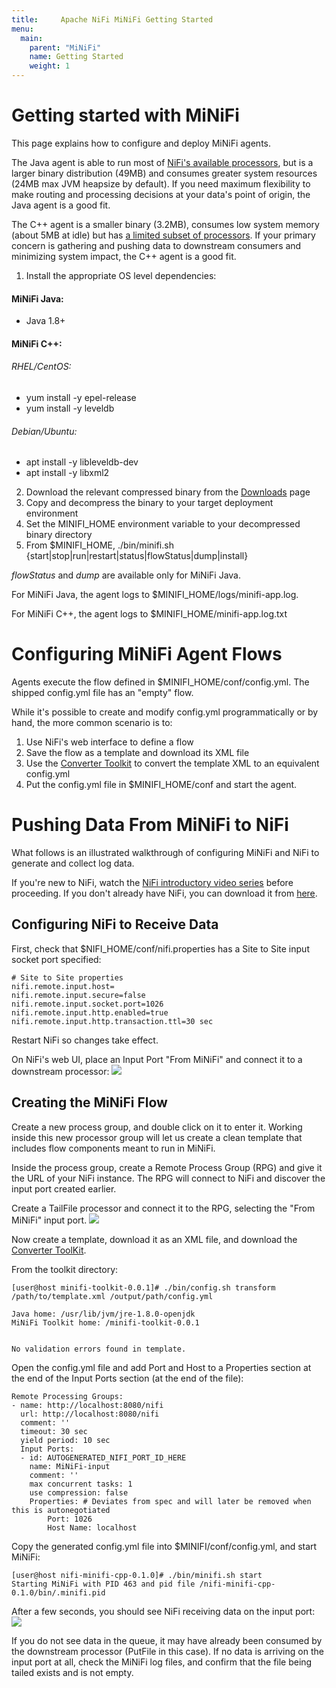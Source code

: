 ```yaml
---
title:     Apache NiFi MiNiFi Getting Started
menu:
  main:
    parent: "MiNiFi"
    name: Getting Started
    weight: 1
---
```


# Getting started with MiNiFi

This page explains how to configure and deploy MiNiFi agents.

The Java agent is able to run most of [NiFi's available processors](http://nifi.apache.org/docs.html), but is a larger binary distribution (49MB) and consumes greater system resources (24MB max JVM heapsize by default). If you need maximum flexibility to make routing and processing decisions at your data's point of origin, the Java agent is a good fit.

The C++ agent is a smaller binary (3.2MB), consumes low system memory (about 5MB at idle) but has [a limited subset of processors](https://github.com/apache/nifi-minifi-cpp#caveats). If your primary concern is gathering and pushing data to downstream consumers and minimizing system impact, the C++ agent is a good fit.


1. Install the appropriate OS level dependencies:

  #### MiNiFi Java:

  - Java 1.8+

  #### MiNiFi C++:
   ###### RHEL/CentOS:
   - yum install -y epel-release
   - yum install -y leveldb

   ###### Debian/Ubuntu:
   - apt install -y libleveldb-dev
   - apt install -y libxml2
2. Download the relevant compressed binary from the [Downloads](download.html) page
3. Copy and decompress the binary to your target deployment environment
4. Set the MINIFI_HOME environment variable to your decompressed binary directory
5. From $MINIFI_HOME, ./bin/minifi.sh {start|stop|run|restart|status|flowStatus|dump|install}

*flowStatus* and *dump* are available only for MiNiFi Java.

For MiNiFi Java, the agent logs to $MINIFI_HOME/logs/minifi-app.log.

For MiNiFi C++, the agent logs to $MINIFI_HOME/minifi-app.log.txt

# Configuring MiNiFi Agent Flows

Agents execute the flow defined in $MINIFI_HOME/conf/config.yml. The shipped config.yml file has an "empty" flow.

While it's possible to create and modify config.yml programmatically or by hand, the more common scenario is to:
1. Use NiFi's web interface to define a flow
2. Save the flow as a template and download its XML file
3. Use the [Converter Toolkit](minifi-toolkit.html) to convert the template XML to an equivalent config.yml
4. Put the config.yml file in $MINIFI_HOME/conf and start the agent.

# Pushing Data From MiNiFi to NiFi

What follows is an illustrated walkthrough of configuring MiNiFi and NiFi to generate and collect log data.

If you're new to NiFi, watch the [NiFi introductory video series](http://nifi.apache.org/videos.html) before proceeding. If you don't already have NiFi, you can download it from [here](http://nifi.apache.org/download.html).

## Configuring NiFi to Receive Data

First, check that $NIFI_HOME/conf/nifi.properties has a Site to Site input socket port specified:
```
# Site to Site properties
nifi.remote.input.host=
nifi.remote.input.secure=false
nifi.remote.input.socket.port=1026
nifi.remote.input.http.enabled=true
nifi.remote.input.http.transaction.ttl=30 sec
```

Restart NiFi so changes take effect.

On NiFi's web UI, place an Input Port "From MiNiFi" and connect it to a downstream processor:
![](../assets/images/minifi/nifi-receive.png)

## Creating the MiNiFi Flow

Create a new process group, and double click on it to enter it. Working inside this new processor group will let us create a clean template that includes flow components meant to run in MiNiFi.

Inside the process group, create a Remote Process Group (RPG) and give it the URL of your NiFi instance. The RPG will connect to NiFi and discover the input port created earlier.

Create a TailFile processor and connect it to the RPG, selecting the "From MiNiFi" input port.
![](../assets/images/minifi/minifi-flow.png)

Now create a template, download it as an XML file, and download the [Converter ToolKit](download.html).

From the toolkit directory:
```
[user@host minifi-toolkit-0.0.1]# ./bin/config.sh transform /path/to/template.xml /output/path/config.yml

Java home: /usr/lib/jvm/jre-1.8.0-openjdk
MiNiFi Toolkit home: /minifi-toolkit-0.0.1


No validation errors found in template.
```

Open the config.yml file and add Port and Host to a Properties section at the end of the Input Ports section (at the end of the file):
```
Remote Processing Groups:
- name: http://localhost:8080/nifi
  url: http://localhost:8080/nifi
  comment: ''
  timeout: 30 sec
  yield period: 10 sec
  Input Ports:
  - id: AUTOGENERATED_NIFI_PORT_ID_HERE
    name: MiNiFi-input
    comment: ''
    max concurrent tasks: 1
    use compression: false
    Properties: # Deviates from spec and will later be removed when this is autonegotiated		
        Port: 1026		
        Host Name: localhost
```

Copy the generated config.yml file into $MINIFI/conf/config.yml, and start MiNiFi:
```
[user@host nifi-minifi-cpp-0.1.0]# ./bin/minifi.sh start
Starting MiNiFi with PID 463 and pid file /nifi-minifi-cpp-0.1.0/bin/.minifi.pid
```

After a few seconds, you should see NiFi receiving data on the input port:
![](../assets/images/minifi/nifi-received.png)

If you do not see data in the queue, it may have already been consumed by the downstream processor (PutFile in this case). If no data is arriving on the input port at all, check the MiNiFi log files, and confirm that the file being tailed exists and is not empty.
